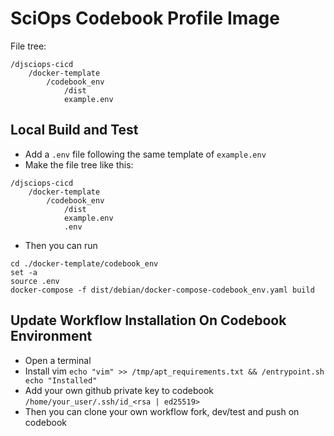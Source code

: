 # SciOps Codebook Profile Image

File tree: 
```
/djsciops-cicd
    /docker-template
        /codebook_env
            /dist
            example.env
```

## Local Build and Test
- Add a `.env` file following the same template of `example.env`
- Make the file tree like this:
```
/djsciops-cicd
    /docker-template
        /codebook_env
            /dist
            example.env
            .env
```
- Then you can run
```
cd ./docker-template/codebook_env
set -a
source .env
docker-compose -f dist/debian/docker-compose-codebook_env.yaml build
```

## Update Workflow Installation On Codebook Environment
- Open a terminal
- Install vim `echo "vim" >> /tmp/apt_requirements.txt && /entrypoint.sh echo "Installed"`
- Add your own github private key to codebook `/home/your_user/.ssh/id_<rsa | ed25519>`
- Then you can clone your own workflow fork, dev/test and push on codebook
